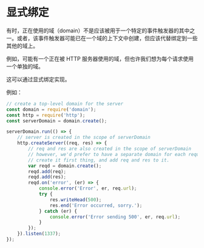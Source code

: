# 显式绑定

有时，正在使用的域（domain）不是应该被用于一个特定的事件触发器的其中之一。或者，该事件触发器可能已在一个域的上下文中创建，但应该代替绑定到一些其他的域上。

例如，可能有一个正在被 HTTP 服务器使用的域，但也许我们想为每个请求使用一个单独的域。

这可以通过显式绑定实现。

例如：

```javascript
// create a top-level domain for the server
const domain = require('domain');
const http = require('http');
const serverDomain = domain.create();

serverDomain.run(() => {
    // server is created in the scope of serverDomain
    http.createServer((req, res) => {
        // req and res are also created in the scope of serverDomain
        // however, we'd prefer to have a separate domain for each request.
        // create it first thing, and add req and res to it.
        var reqd = domain.create();
        reqd.add(req);
        reqd.add(res);
        reqd.on('error', (er) => {
            console.error('Error', er, req.url);
            try {
                res.writeHead(500);
                res.end('Error occurred, sorry.');
            } catch (er) {
                console.error('Error sending 500', er, req.url);
            }
        });
    }).listen(1337);
});
```